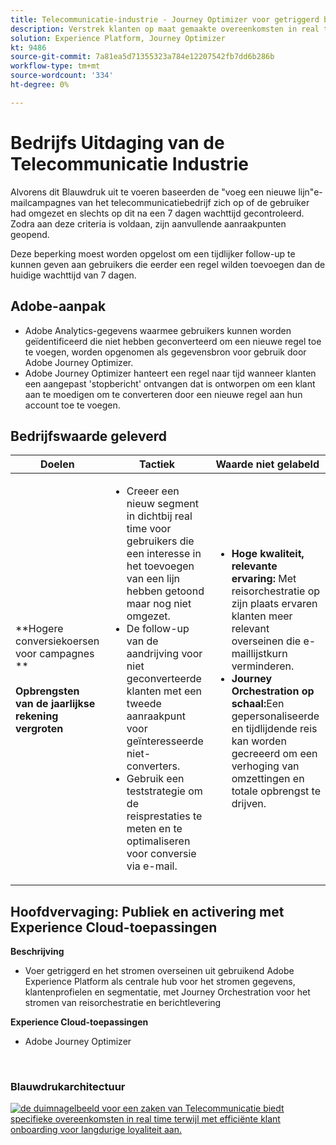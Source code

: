 ```yaml
---
title: Telecommunicatie-industrie - Journey Optimizer voor getriggerd berichtenverkeer
description: Verstrek klanten op maat gemaakte overeenkomsten in real time terwijl met efficiënte klant onboarding voor langdurige loyaliteit.
solution: Experience Platform, Journey Optimizer
kt: 9486
source-git-commit: 7a81ea5d71355323a784e12207542fb7dd6b286b
workflow-type: tm+mt
source-wordcount: '334'
ht-degree: 0%

---
```



# Bedrijfs Uitdaging van de Telecommunicatie Industrie

Alvorens dit Blauwdruk uit te voeren baseerden de &quot;voeg een nieuwe lijn&quot;e-mailcampagnes van het telecommunicatiebedrijf zich op of de gebruiker had omgezet en slechts op dit na een 7 dagen wachttijd gecontroleerd. Zodra aan deze criteria is voldaan, zijn aanvullende aanraakpunten geopend.

Deze beperking moest worden opgelost om een tijdlijker follow-up te kunnen geven aan gebruikers die eerder een regel wilden toevoegen dan de huidige wachttijd van 7 dagen.

## Adobe-aanpak

* Adobe Analytics-gegevens waarmee gebruikers kunnen worden geïdentificeerd die niet hebben geconverteerd om een nieuwe regel toe te voegen, worden opgenomen als gegevensbron voor gebruik door Adobe Journey Optimizer.
* Adobe Journey Optimizer hanteert een regel naar tijd wanneer klanten een aangepast &#39;stopbericht&#39; ontvangen dat is ontworpen om een klant aan te moedigen om te converteren door een nieuwe regel aan hun account toe te voegen.


## Bedrijfswaarde geleverd

| Doelen | Tactiek | Waarde niet gelabeld |
|---|---|---|
| **Hogere conversiekoersen voor campagnes **<br></br>**Opbrengsten van de jaarlijkse rekening vergroten**</ul> | <ul><li>Creeer een nieuw segment in dichtbij real time voor gebruikers die een interesse in het toevoegen van een lijn hebben getoond maar nog niet omgezet.</li><li>De follow-up van de aandrijving voor niet geconverteerde klanten met een tweede aanraakpunt voor geïnteresseerde niet-converters. </li><li>Gebruik een teststrategie om de reisprestaties te meten en te optimaliseren voor conversie via e-mail.</li></ul> | <ul><li><strong>Hoge kwaliteit, relevante ervaring:</strong> Met reisorchestratie op zijn plaats ervaren klanten meer relevant overseinen die e-maillijstkurn verminderen.</li><li><strong>Journey Orchestration op schaal:</strong>Een gepersonaliseerde en tijdlijdende reis kan worden gecreeerd om een verhoging van omzettingen en totale opbrengst te drijven.</li></ul> |

## Hoofdvervaging: Publiek en activering met Experience Cloud-toepassingen

<strong>Beschrijving</strong>
<ul><li>Voer getriggerd en het stromen overseinen uit gebruikend Adobe Experience Platform als centrale hub voor het stromen gegevens, klantenprofielen en segmentatie, met Journey Orchestration voor het stromen van reisorchestratie en berichtlevering</li></ul>

<strong>Experience Cloud-toepassingen</strong>
<ul><li>Adobe Journey Optimizer</li></ul> 
<br>

### Blauwdrukarchitectuur

<a href="https://experienceleague.adobe.com/docs/blueprints-learn/architecture/customer-journeys/journey-optimizer.html?lang=en"><img alt="de duimnagelbeeld voor een zaken van Telecommunicatie biedt specifieke overeenkomsten in real time terwijl met efficiënte klant onboarding voor langdurige loyaliteit aan." src="https://experienceleague.adobe.com/docs/blueprints-learn/assets/journey-optimizer.png?lang=en"/></a>





